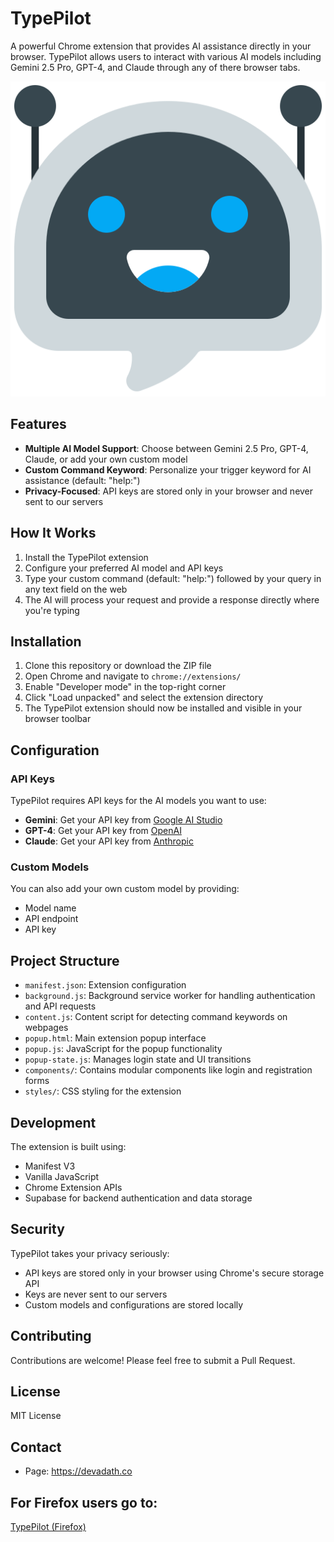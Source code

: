 # TypePilot

A powerful Chrome extension that provides AI assistance directly in your browser. TypePilot allows users to interact with various AI models including Gemini 2.5 Pro, GPT-4, and Claude through any of there browser tabs.

![TypePilot Logo](icons/logo.png)

## Features

- **Multiple AI Model Support**: Choose between Gemini 2.5 Pro, GPT-4, Claude, or add your own custom model
- **Custom Command Keyword**: Personalize your trigger keyword for AI assistance (default: "help:")
- **Privacy-Focused**: API keys are stored only in your browser and never sent to our servers

## How It Works

1. Install the TypePilot extension
2. Configure your preferred AI model and API keys
3. Type your custom command (default: "help:") followed by your query in any text field on the web
4. The AI will process your request and provide a response directly where you're typing

## Installation

1. Clone this repository or download the ZIP file
2. Open Chrome and navigate to `chrome://extensions/`
3. Enable "Developer mode" in the top-right corner
4. Click "Load unpacked" and select the extension directory
5. The TypePilot extension should now be installed and visible in your browser toolbar

## Configuration

### API Keys

TypePilot requires API keys for the AI models you want to use:

- **Gemini**: Get your API key from [Google AI Studio](https://makersuite.google.com/)
- **GPT-4**: Get your API key from [OpenAI](https://platform.openai.com/)
- **Claude**: Get your API key from [Anthropic](https://console.anthropic.com/)

### Custom Models

You can also add your own custom model by providing:

- Model name
- API endpoint
- API key

## Project Structure

- `manifest.json`: Extension configuration
- `background.js`: Background service worker for handling authentication and API requests
- `content.js`: Content script for detecting command keywords on webpages
- `popup.html`: Main extension popup interface
- `popup.js`: JavaScript for the popup functionality
- `popup-state.js`: Manages login state and UI transitions
- `components/`: Contains modular components like login and registration forms
- `styles/`: CSS styling for the extension

## Development

The extension is built using:

- Manifest V3
- Vanilla JavaScript
- Chrome Extension APIs
- Supabase for backend authentication and data storage


## Security

TypePilot takes your privacy seriously:

- API keys are stored only in your browser using Chrome's secure storage API
- Keys are never sent to our servers
- Custom models and configurations are stored locally

## Contributing

Contributions are welcome! Please feel free to submit a Pull Request.

## License

MIT License

## Contact

- Page: https://devadath.co

## For Firefox users go to:
 [TypePilot (Firefox)](https://github.com/neumaz66/TypePilotFirefox)
